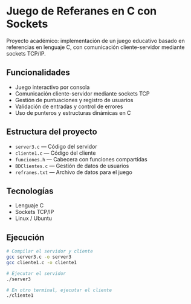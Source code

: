 # Juego de Referanes en C con Sockets

Proyecto académico: implementación de un juego educativo basado en referencias en lenguaje C, con comunicación cliente-servidor mediante sockets TCP/IP.

## Funcionalidades
- Juego interactivo por consola
- Comunicación cliente-servidor mediante sockets TCP
- Gestión de puntuaciones y registro de usuarios
- Validación de entradas y control de errores
- Uso de punteros y estructuras dinámicas en C

## Estructura del proyecto
- `server3.c` — Código del servidor
- `cliente1.c` — Código del cliente
- `funciones.h` — Cabecera con funciones compartidas
- `BDClientes.c` — Gestión de datos de usuarios
- `refranes.txt` — Archivo de datos para el juego

## Tecnologías
- Lenguaje C
- Sockets TCP/IP
- Linux / Ubuntu

## Ejecución
```bash
# Compilar el servidor y cliente
gcc server3.c -o server3
gcc cliente1.c -o cliente1

# Ejecutar el servidor
./server3

# En otro terminal, ejecutar el cliente
./cliente1
